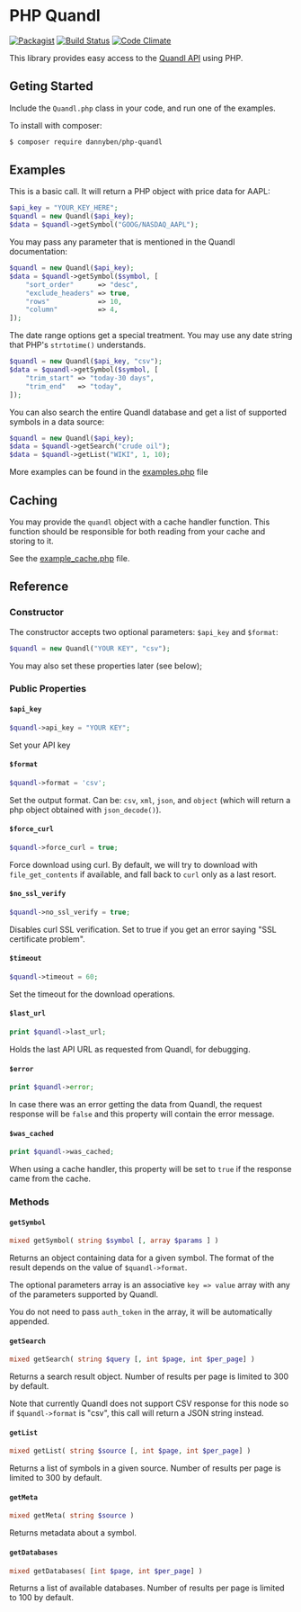 PHP Quandl
==========

[![Packagist](https://img.shields.io/packagist/v/dannyben/php-quandl.svg?maxAge=2592000&style=flat-square)](https://packagist.org/packages/dannyben/php-quandl)
[![Build Status](https://img.shields.io/travis/DannyBen/php-quandl.svg?maxAge=2592000&style=flat-square)](https://travis-ci.org/DannyBen/php-quandl)
[![Code Climate](https://img.shields.io/codeclimate/github/DannyBen/php-quandl.svg?maxAge=2592000&style=flat-square)](https://codeclimate.com/github/DannyBen/php-quandl)

This library provides easy access to the 
[Quandl API](https://www.quandl.com/help/api) 
using PHP.


Geting Started
--------------

Include the `Quandl.php` class in your code, and run one of the examples. 

To install with composer:

```sh
$ composer require dannyben/php-quandl
```

Examples
--------

This is a basic call. It will return a PHP object with price
data for AAPL:

```php
$api_key = "YOUR_KEY_HERE";
$quandl = new Quandl($api_key);
$data = $quandl->getSymbol("GOOG/NASDAQ_AAPL");
```

You may pass any parameter that is mentioned in the Quandl
documentation:

```php
$quandl = new Quandl($api_key);
$data = $quandl->getSymbol($symbol, [
	"sort_order"      => "desc",
	"exclude_headers" => true,
	"rows"            => 10,
	"column"          => 4, 
]);
```

The date range options get a special treatment. You may use
any date string that PHP's `strtotime()` understands.

```php
$quandl = new Quandl($api_key, "csv");
$data = $quandl->getSymbol($symbol, [
	"trim_start" => "today-30 days",
	"trim_end"   => "today",
]);
```

You can also search the entire Quandl database and get a list of
supported symbols in a data source:

```php
$quandl = new Quandl($api_key);
$data = $quandl->getSearch("crude oil");
$data = $quandl->getList("WIKI", 1, 10);
```

More examples can be found in the [examples.php](https://github.com/DannyBen/php-quandl/blob/master/examples.php) file 

Caching
-------

You may provide the `quandl` object with a cache handler function.
This function should be responsible for both reading from your cache and storing to it. 

See the [example_cache.php](https://github.com/DannyBen/php-quandl/blob/master/example_cache.php) file.


Reference
---------

### Constructor

The constructor accepts two optional parameters: `$api_key` and `$format`:

```php
$quandl = new Quandl("YOUR KEY", "csv");
```

You may also set these properties later (see below);






### Public Properties


#### `$api_key`

```php
$quandl->api_key = "YOUR KEY";
```
Set your API key

#### `$format`

```php
$quandl->format = 'csv';
```

Set the output format. Can be: `csv`, `xml`, `json`, and `object` 
(which will return a php object obtained with `json_decode()`).


#### `$force_curl`

```php
$quandl->force_curl = true;
```

Force download using curl. By default, we will try to download with 
`file_get_contents` if available, and fall back to `curl` only as a last 
resort.


#### `$no_ssl_verify`

```php
$quandl->no_ssl_verify = true;
```

Disables curl SSL verification. Set to true if you get an error saying 
"SSL certificate problem".


#### `$timeout`

```php
$quandl->timeout = 60;
```

Set the timeout for the download operations.


#### `$last_url`

```php
print $quandl->last_url;
```

Holds the last API URL as requested from Quandl, for debugging.


#### `$error`

```php
print $quandl->error;
```

In case there was an error getting the data from Quandl, the request 
response will be `false` and this property will contain the error message.

#### `$was_cached`

```php
print $quandl->was_cached;
```

When using a cache handler, this property will be set to `true` if the 
response came from the cache.




### Methods

#### `getSymbol`

```php
mixed getSymbol( string $symbol [, array $params ] )
```

Returns an object containing data for a given symbol. The format
of the result depends on the value of `$quandl->format`.

The optional parameters array is an associative `key => value`
array with any of the parameters supported by Quandl.

You do not need to pass `auth_token` in the array, it will be 
automatically appended.


#### `getSearch`

```php
mixed getSearch( string $query [, int $page, int $per_page] )
```

Returns a search result object. Number of results per page is 
limited to 300 by default.

Note that currently Quandl does not support CSV response for this 
node so if `$quandl->format` is "csv", this call will return a JSON
string instead.


#### `getList`

```php
mixed getList( string $source [, int $page, int $per_page] )
```

Returns a list of symbols in a given source. Number of results per page is 
limited to 300 by default.


#### `getMeta`

```php
mixed getMeta( string $source )
```

Returns metadata about a symbol.


#### `getDatabases`

```php
mixed getDatabases( [int $page, int $per_page] )
```

Returns a list of available databases. Number of results per page is 
limited to 100 by default.
